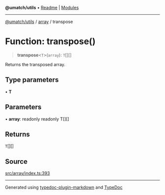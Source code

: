 **@umatch/utils** • [Readme](../../index.md) \| [Modules](../../modules.md)

***

[@umatch/utils](../../modules.md) / [array](../index.md) / transpose

# Function: transpose()

> **transpose**\<`T`\>(`array`): `T`[][]

Returns the transposed array.

## Type parameters

• **T**

## Parameters

• **array**: readonly readonly T[][]

## Returns

`T`[][]

## Source

[src/array/index.ts:393](https://github.com/umatch-oficial/utils/blob/c1935bc/src/array/index.ts#L393)

***

Generated using [typedoc-plugin-markdown](https://www.npmjs.com/package/typedoc-plugin-markdown) and [TypeDoc](https://typedoc.org/)

